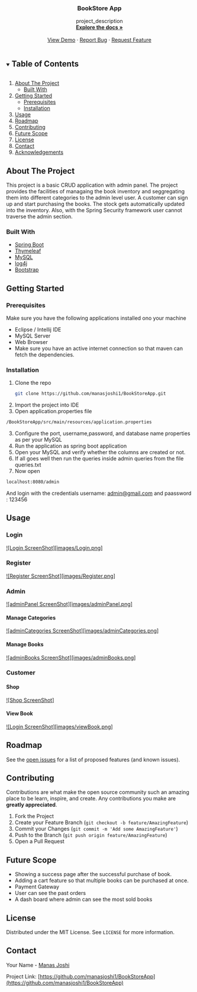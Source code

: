 


<h3 align="center">BookStore App </h3>

  <p align="center">
    project_description
    <br />
    <a href="https://github.com/manasjoshi1/BookStoreApp"><strong>Explore the docs »</strong></a>
    <br />
    <br />
    <a href="https://github.com/manasjoshi1/BookStoreApp">View Demo</a>
    ·
    <a href="https://github.com/manasjoshi1/BookStoreApp/issues">Report Bug</a>
    ·
    <a href="https://github.com/manasjoshi1/BookStoreApp/issues">Request Feature</a>
  </p>




<!-- TABLE OF CONTENTS -->
<details open="open">
  <summary><h2 style="display: inline-block">Table of Contents</h2></summary>
  <ol>
    <li>
      <a href="#about-the-project">About The Project</a>
      <ul>
        <li><a href="#built-with">Built With</a></li>
      </ul>
    </li>
    <li>
      <a href="#getting-started">Getting Started</a>
      <ul>
        <li><a href="#prerequisites">Prerequisites</a></li>
        <li><a href="#installation">Installation</a></li>
      </ul>
    </li>
    <li><a href="#usage">Usage</a></li>
    <li><a href="#roadmap">Roadmap</a></li>
    <li><a href="#contributing">Contributing</a></li>
    <li><a href="#future-scope">Future Scope</a></li>
    <li><a href="#license">License</a></li>
    <li><a href="#contact">Contact</a></li>
    <li><a href="#acknowledgements">Acknowledgements</a></li>
  </ol>
</details>



<!-- ABOUT THE PROJECT -->
## About The Project

This project is a basic CRUD application with admin panel. The project provides the facilities of managaing the book inventory and seggregating them into different categories to the admin level user. A customer can sign up and start purchasing the books. The stock gets automatically updated into the inventory. Also, with the Spring Security framework user cannot traverse the admin section.




### Built With

* [Spring Boot]()
* [Thymeleaf]()
* [MySQL]()
* [log4j]()
* [Bootstrap]()




<!-- GETTING STARTED -->
## Getting Started


### Prerequisites

Make sure you have the following applications installed ono your machine
* Eclipse / Intellij IDE
* MySQL Server
* Web Browser
* Make sure you have an active internet connection so that maven can fetch the dependencies.

### Installation

1. Clone the repo
   ```sh
   git clone https://github.com/manasjoshi1/BookStoreApp.git
   ```
2. Import the project into IDE
3. Open application.properties file
  ```sh
  /BookStoreApp/src/main/resources/application.properties
  ```
3. Configure the port, username,password, and database name properties as per your MySQL
4. Run the application as spring boot application
5. Open your MySQL and verify whether the columns are created or not.
6. If all goes well then run the queries inside admin queries from the file queries.txt
7. Now open
  ```sh
  localhost:8080/admin
  ```
And login with the credentials username: admin@gmail.com and paassword : 123456



<!-- USAGE EXAMPLES -->
## Usage

### Login
[![Login ScreenShot][images/Login.png]]()

### Register
[![Register ScreenShot][images/Register.png]]()

### Admin
[![adminPanel ScreenShot][images/adminPanel.png]]()

#### Manage Categories
[![adminCategories ScreenShot][images/adminCategories.png]]()

#### Manage Books
[![adminBooks ScreenShot][images/adminBooks.png]]()

### Customer

#### Shop
[![Shop ScreenShot]](images/Shop.png)

#### View Book
[![Login ScreenShot][images/viewBook.png]]()



<!-- ROADMAP -->
## Roadmap

See the [open issues](https://github.com/manasjoshi1/BookStoreApp/issues) for a list of proposed features (and known issues).



<!-- CONTRIBUTING -->
## Contributing

Contributions are what make the open source community such an amazing place to be learn, inspire, and create. Any contributions you make are **greatly appreciated**.

1. Fork the Project
2. Create your Feature Branch (`git checkout -b feature/AmazingFeature`)
3. Commit your Changes (`git commit -m 'Add some AmazingFeature'`)
4. Push to the Branch (`git push origin feature/AmazingFeature`)
5. Open a Pull Request

## Future Scope
* Showing a success page after the successful purchase of book.
* Adding a cart feature so that multiple books can be purchased at once.
* Payment Gateway
* User can see the past orders
* A dash board where admin can see the most sold books

<!-- LICENSE -->
## License

Distributed under the MIT License. See `LICENSE` for more information.



<!-- CONTACT -->
## Contact

Your Name - [Manas Joshi](mailto:joshimanassunil@gmail.com)

Project Link: [https://github.com/manasjoshi1/BookStoreApp](https://github.com/manasjoshi1/BookStoreApp)





